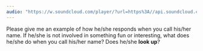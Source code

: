 ```yaml
---
audio: "https://w.soundcloud.com/player/?url=https%3A//api.soundcloud.com/tracks/1406198665%3Fsecret_token%3Ds-ncTtgQPK3a2&color=%23ff5500&auto_play=true&hide_related=false&show_comments=true&show_user=true&show_reposts=false&show_teaser=true&visual=true"
---
```


Please give me an example of how he/she responds when you call his/her name. If he/she is not involved in something fun or interesting, what does he/she do when you call his/her name? Does he/she <strong>look up</strong>?